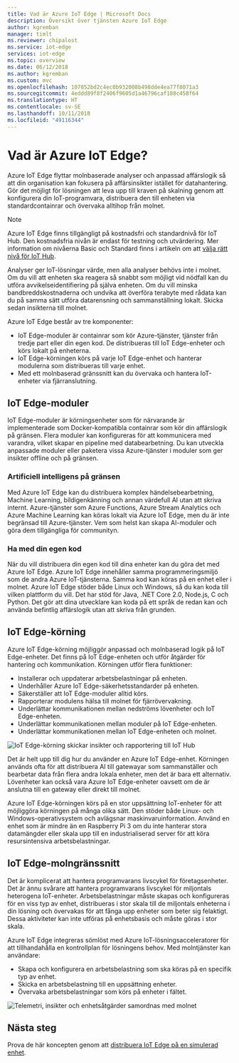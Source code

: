 ```yaml
---
title: Vad är Azure IoT Edge | Microsoft Docs
description: Översikt över tjänsten Azure IoT Edge
author: kgremban
manager: timlt
ms.reviewer: chipalost
ms.service: iot-edge
services: iot-edge
ms.topic: overview
ms.date: 06/12/2018
ms.author: kgremban
ms.custom: mvc
ms.openlocfilehash: 107852bd2c4ec0b932008b498dde4ea77f8071a3
ms.sourcegitcommit: 4eddd89f8f2406f9605d1a46796caf188c458f64
ms.translationtype: HT
ms.contentlocale: sv-SE
ms.lasthandoff: 10/11/2018
ms.locfileid: "49116344"
---
```

# <a name="what-is-azure-iot-edge"></a>Vad är Azure IoT Edge?

Azure IoT Edge flyttar molnbaserade analyser och anpassad affärslogik så att din organisation kan fokusera på affärsinsikter istället för datahantering. Gör det möjligt för lösningen att leva upp till kraven på skalning genom att konfigurera din IoT-programvara, distribuera den till enheten via standardcontainrar och övervaka alltihop från molnet.

>[!NOTE]
>Azure IoT Edge finns tillgängligt på kostnadsfri och standardnivå för IoT Hub. Den kostnadsfria nivån är endast för testning och utvärdering. Mer information om nivåerna Basic och Standard finns i artikeln om att [välja rätt nivå för IoT Hub](../iot-hub/iot-hub-scaling.md).

Analyser ger IoT-lösningar värde, men alla analyser behövs inte i molnet. Om du vill att enheten ska reagera så snabbt som möjligt vid nödfall kan du utföra avvikelseidentifiering på själva enheten. Om du vill minska bandbreddskostnaderna och undvika att överföra terabyte med rådata kan du på samma sätt utföra datarensning och sammanställning lokalt. Skicka sedan insikterna till molnet. 

Azure IoT Edge består av tre komponenter:
* IoT Edge-moduler är containrar som kör Azure-tjänster, tjänster från tredje part eller din egen kod. De distribueras till IoT Edge-enheter och körs lokalt på enheterna. 
* IoT Edge-körningen körs på varje IoT Edge-enhet och hanterar modulerna som distribueras till varje enhet. 
* Med ett molnbaserad gränssnitt kan du övervaka och hantera IoT-enheter via fjärranslutning.

## <a name="iot-edge-modules"></a>IoT Edge-moduler

IoT Edge-moduler är körningsenheter som för närvarande är implementerade som Docker-kompatibla containrar som kör din affärslogik på gränsen. Flera moduler kan konfigureras för att kommunicera med varandra, vilket skapar en pipeline med databearbetning. Du kan utveckla anpassade moduler eller paketera vissa Azure-tjänster i moduler som ger insikter offline och på gränsen. 

### <a name="artificial-intelligence-on-the-edge"></a>Artificiell intelligens på gränsen

Med Azure IoT Edge kan du distribuera komplex händelsebearbetning, Machine Learning, bildigenkänning och annan värdefull AI utan att skriva internt. Azure-tjänster som Azure Functions, Azure Stream Analytics och Azure Machine Learning kan köras lokalt via Azure IoT Edge, men du är inte begränsad till Azure-tjänster. Vem som helst kan skapa AI-moduler och göra dem tillgängliga för communityn. 

### <a name="bring-your-own-code"></a>Ha med din egen kod

När du vill distribuera din egen kod till dina enheter kan du göra det med Azure IoT Edge. Azure IoT Edge innehåller samma programmeringsmiljö som de andra Azure IoT-tjänsterna. Samma kod kan köras på en enhet eller i molnet. Azure IoT Edge stöder både Linux och Windows, så du kan koda till vilken plattform du vill. Det har stöd för Java, .NET Core 2.0, Node.js, C och Python. Det gör att dina utvecklare kan koda på ett språk de redan kan och använda befintlig affärslogik utan att skriva från grunden.

## <a name="iot-edge-runtime"></a>IoT Edge-körning

Azure IoT Edge-körning möjliggör anpassad och molnbaserad logik på IoT Edge-enheter. Det finns på IoT Edge-enheten och utför åtgärder för hantering och kommunikation. Körningen utför flera funktioner:

* Installerar och uppdaterar arbetsbelastningar på enheten.
* Underhåller Azure IoT Edge-säkerhetsstandarder på enheten.
* Säkerställer att IoT Edge-moduler alltid körs.
* Rapporterar modulens hälsa till molnet för fjärrövervakning.
* Underlättar kommunikationen mellan nedströms lövenheter och IoT Edge-enheten.
* Underlättar kommunikationen mellan moduler på IoT Edge-enheten.
* Underlättar kommunikationen mellan IoT Edge-enheten och molnet.

![IoT Edge-körning skickar insikter och rapportering till IoT Hub](./media/about-iot-edge/runtime.png)

Det är helt upp till dig hur du använder en Azure IoT Edge-enhet. Körningen används ofta för att distribuera AI till gatewayar som sammanställer och bearbetar data från flera andra lokala enheter, men det är bara ett alternativ. Lövenheter kan också vara Azure IoT Edge-enheter oavsett om de är anslutna till en gateway eller direkt till molnet.

Azure IoT Edge-körningen körs på en stor uppsättning IoT-enheter för att möjliggöra körningen på många olika sätt. Den stöder både Linux- och Windows-operativsystem och avlägsnar maskinvaruinformation. Använd en enhet som är mindre än en Raspberry Pi 3 om du inte hanterar stora datamängder eller skala upp till en industrialiserad server för att köra resursintensiva arbetsbelastningar.

## <a name="iot-edge-cloud-interface"></a>IoT Edge-molngränssnitt

Det är komplicerat att hantera programvarans livscykel för företagsenheter. Det är ännu svårare att hantera programvarans livscykel för miljontals heterogena IoT-enheter. Arbetsbelastningar måste skapas och konfigureras för en viss typ av enhet, distribueras i stor skala till de miljontals enheterna i din lösning och övervakas för att fånga upp enheter som beter sig felaktigt. Dessa aktiviteter kan inte utföras på enhetsbasis och måste göras i stor skala.

Azure IoT Edge integreras sömlöst med Azure IoT-lösningsacceleratorer för att tillhandahålla en kontrollplan för lösningens behov. Med molntjänster kan användare:

* Skapa och konfigurera en arbetsbelastning som ska köras på en specifik typ av enhet.
* Skicka en arbetsbelastning till en uppsättning enheter.
* Övervaka arbetsbelastningar som körs på enheter i fältet.

![Telemetri, insikter och enhetsåtgärder samordnas med molnet](./media/about-iot-edge/cloud-interface.png)

## <a name="next-steps"></a>Nästa steg

Prova de här koncepten genom att [distribuera IoT Edge på en simulerad enhet](quickstart.md).

 
